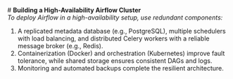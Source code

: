 \# **Building a High-Availability Airflow Cluster**\
*To deploy Airflow in a high-availability setup, use redundant components:*
1) A replicated metadata database (e.g., PostgreSQL), multiple schedulers with load balancing, and distributed Celery workers with a reliable message broker (e.g., Redis).
2) Containerization (Docker) and orchestration (Kubernetes) improve fault tolerance, while shared storage ensures consistent DAGs and logs.
3) Monitoring and automated backups complete the resilient architecture.

